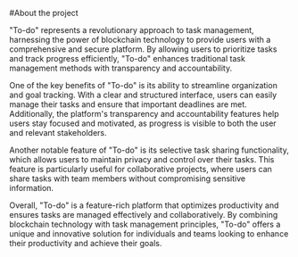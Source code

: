 #About the project

"To-do" represents a revolutionary approach to task management, harnessing the power of blockchain technology to provide users with a comprehensive and secure platform. By allowing users to prioritize tasks and track progress efficiently, "To-do" enhances traditional task management methods with transparency and accountability.

One of the key benefits of "To-do" is its ability to streamline organization and goal tracking. With a clear and structured interface, users can easily manage their tasks and ensure that important deadlines are met. Additionally, the platform's transparency and accountability features help users stay focused and motivated, as progress is visible to both the user and relevant stakeholders.

Another notable feature of "To-do" is its selective task sharing functionality, which allows users to maintain privacy and control over their tasks. This feature is particularly useful for collaborative projects, where users can share tasks with team members without compromising sensitive information.

Overall, "To-do" is a feature-rich platform that optimizes productivity and ensures tasks are managed effectively and collaboratively. By combining blockchain technology with task management principles, "To-do" offers a unique and innovative solution for individuals and teams looking to enhance their productivity and achieve their goals.
